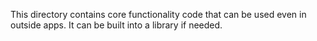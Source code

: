 This directory contains core functionality code that can be used even in outside apps. It can be
built into a library if needed.
